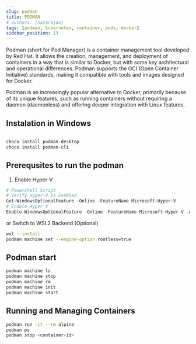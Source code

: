 ```yaml
---
slug: podman
title: PODMAN
# authors: [natarajan]
tags: [podman, kubernetes, container, pods, docker]
sidebar_position: 13
---
```


Podman (short for Pod Manager) is a container management tool developed by Red Hat. It allows the creation, management, and deployment of containers in a way that is similar to Docker, but with some key architectural and operational differences. Podman supports the OCI (Open Container Initiative) standards, making it compatible with tools and images designed for Docker.

Podman is an increasingly popular alternative to Docker, primarily because of its unique features, such as running containers without requiring a daemon (daemonless) and offering deeper integration with Linux features.

## Instalation in Windows

```sh

choco install podman-desktop
choco install podman-cli
```

## Prerequsites to run the podman

1. Enable Hyper-V

```ps1
# Powershell Script
# Verify Hyper-V Is Enabled
Get-WindowsOptionalFeature -Online -FeatureName Microsoft-Hyper-V
# Enable Hyper-V
Enable-WindowsOptionalFeature -Online -FeatureName Microsoft-Hyper-V -All
```
or Switch to WSL2 Backend (Optional)

```sh
wsl --install
podman machine set --engine-option rootless=true
```

## Podman start

```sh
podman machine ls
podman machine stop
podman machine rm
podman machine init
podman machine start

```

## Running and Managing Containers

```sh
podman run -it --rm alpine
podman ps
podman stop <container-id>
```
